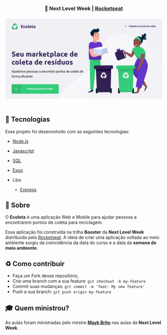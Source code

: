 <h3 align="center">
  🚀 Next Level Week |
  <a href="https://rocketseat.com.br" target="_blank">
    Rocketseat
  </a>
</h3>

<h3 align="center">
    <img alt="Imagem da página Principal" title="#logo" src="https://github.com/hericlysdlarii/D-Larii-Ecoleta/blob/master/public/assets/index.png">
    <br><br> 
</h3>

## :rocket: Tecnologias

Esse projeto foi desenvolvido com as seguintes tecnologias:

- [Node.js](https://nodejs.org/en/)
- [Javascript](https://www.javascript.com/)
- [SQL](https://www.mysql.com/)
- [Expo](https://expo.io/)

- Libs
  - [Express](https://expressjs.com/pt-br/)

## :bookmark: Sobre

O <strong>Ecoleta</strong> é uma aplicação Web e Mobile para ajudar pessoas a encontrarem pontos de coleta para reciclagem.

Essa aplicação foi construída na trilha <strong>Booster</strong> da <strong>Next Level Week</strong> distribuída pela [Rocketseat](https://rocketseat.com.br/). A ideia de criar uma aplicação voltada ao meio ambiente surgiu da coincidência da data do curso e a data da <strong>semana do meio ambiente</strong>.

<a id="como-contribuir"></a>

## :recycle: Como contribuir

- Faça um Fork desse repositório,
- Crie uma branch com a sua feature: `git checkout -b my-feature`
- Commit suas mudanças: `git commit -m 'feat: My new feature'`
- Push a sua branch: `git push origin my-feature`

## :mortar_board: Quem ministrou?

As aulas foram ministradas pelo mestre **[Mayk Brito](https://github.com/maykbrito)** nas aulas da **Next Level Week**.

